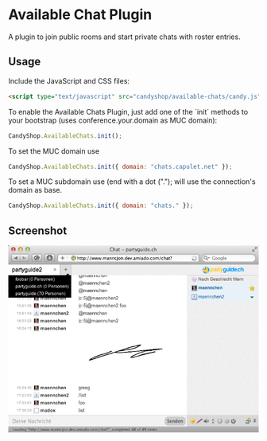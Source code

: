 # Available Chat Plugin
A plugin to join public rooms and start private chats with roster entries.

## Usage
Include the JavaScript and CSS files:

```HTML
<script type="text/javascript" src="candyshop/available-chats/candy.js"></script>
```

To enable the Available Chats Plugin, just add one of the ´init´ methods to your bootstrap (uses conference.your.domain as MUC domain):

```JavaScript
CandyShop.AvailableChats.init();
```

To set the MUC domain use
```JavaScript
CandyShop.AvailableChats.init({ domain: "chats.capulet.net" });
```

To set a MUC subdomain use (end with a dot ("."); will use the connection's domain as base.
```JavaScript
CandyShop.AvailableChats.init({ domain: "chats." });
```

## Screenshot
![Screenshot](https://github.com/amiadogroup/candy-plugins/raw/master/available-rooms/screenshot.png)
